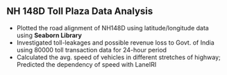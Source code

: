 ## NH 148D Toll Plaza Data Analysis
- Plotted the road alignment of NH148D using latitude/longitude data using **Seaborn Library**
- Investigated toll-leakages and possible revenue loss to Govt. of India using 80000 toll transaction data for 24-hour period
-	Calculated the avg. speed of vehicles in different stretches of highway; Predicted the dependency of speed with LaneIRI

